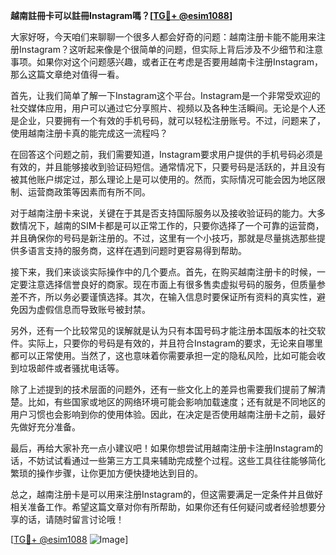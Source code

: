 **越南註冊卡可以註冊Instagram嗎？[[TG💪+ @esim1088](https://t.me/s/esim1088)]**

大家好呀，今天咱们来聊聊一个很多人都会好奇的问题：越南注册卡能不能用来注册Instagram？这听起来像是个很简单的问题，但实际上背后涉及不少细节和注意事项。如果你对这个问题感兴趣，或者正在考虑是否要用越南卡注册Instagram，那么这篇文章绝对值得一看。

首先，让我们简单了解一下Instagram这个平台。Instagram是一个非常受欢迎的社交媒体应用，用户可以通过它分享照片、视频以及各种生活瞬间。无论是个人还是企业，只要拥有一个有效的手机号码，就可以轻松注册账号。不过，问题来了，使用越南注册卡真的能完成这一流程吗？

在回答这个问题之前，我们需要知道，Instagram要求用户提供的手机号码必须是有效的，并且能够接收到验证码短信。通常情况下，只要号码是活跃的，并且没有被其他账户绑定过，那么理论上是可以使用的。然而，实际情况可能会因为地区限制、运营商政策等因素而有所不同。

对于越南注册卡来说，关键在于其是否支持国际服务以及接收验证码的能力。大多数情况下，越南的SIM卡都是可以正常工作的，只要你选择了一个可靠的运营商，并且确保你的号码是新注册的。不过，这里有一个小技巧，那就是尽量挑选那些提供多语言支持的服务商，这样在遇到问题时更容易得到帮助。

接下来，我们来谈谈实际操作中的几个要点。首先，在购买越南注册卡的时候，一定要注意选择信誉良好的商家。现在市面上有很多售卖虚拟号码的服务，但质量参差不齐，所以务必要谨慎选择。其次，在输入信息时要保证所有资料的真实性，避免因为虚假信息而导致账号被封禁。

另外，还有一个比较常见的误解就是认为只有本国号码才能注册本国版本的社交软件。实际上，只要你的号码是有效的，并且符合Instagram的要求，无论来自哪里都可以正常使用。当然了，这也意味着你需要承担一定的隐私风险，比如可能会收到垃圾邮件或者骚扰电话等。

除了上述提到的技术层面的问题外，还有一些文化上的差异也需要我们提前了解清楚。比如，有些国家或地区的网络环境可能会影响加载速度；还有就是不同地区的用户习惯也会影响到你的使用体验。因此，在决定是否使用越南注册卡之前，最好先做好充分准备。

最后，再给大家补充一点小建议吧！如果你想尝试用越南注册卡注册Instagram的话，不妨试试看通过一些第三方工具来辅助完成整个过程。这些工具往往能够简化繁琐的操作步骤，让你更加方便快捷地达到目的。

总之，越南注册卡是可以用来注册Instagram的，但这需要满足一定条件并且做好相关准备工作。希望这篇文章对你有所帮助，如果你还有任何疑问或者经验想要分享的话，请随时留言讨论哦！

[[TG💪+ @esim1088](https://t.me/s/esim1088) ![Image](https://i.postimg.cc/4NQfJmqS/Snipaste-2025-05-13-00-14-12.png)]
